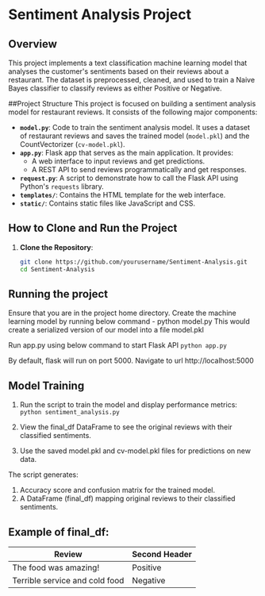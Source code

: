 # Sentiment Analysis Project

## Overview
This project implements a text classification machine learning model that analyses the customer's sentiments based on their reviews about a restaurant.  The dataset is preprocessed, cleaned, and used to train a Naive Bayes classifier to classify reviews as either Positive or Negative.

##Project Structure
This project is focused on building a sentiment analysis model for restaurant reviews. It consists of the following major components:

- **`model.py`**: Code to train the sentiment analysis model. It uses a dataset of restaurant reviews and saves the trained model (`model.pkl`) and the CountVectorizer (`cv-model.pkl`).
- **`app.py`**: Flask app that serves as the main application. It provides:
  - A web interface to input reviews and get predictions.
  - A REST API to send reviews programmatically and get responses.
- **`request.py`**: A script to demonstrate how to call the Flask API using Python's `requests` library.
- **`templates/`**: Contains the HTML template for the web interface.
- **`static/`**: Contains static files like JavaScript and CSS.


## How to Clone and Run the Project

1. **Clone the Repository**:
   ```bash
   git clone https://github.com/yourusername/Sentiment-Analysis.git
   cd Sentiment-Analysis
   
## Running the project

Ensure that you are in the project home directory. Create the machine learning model by running below command -
python model.py
This would create a serialized version of our model into a file model.pkl

Run app.py using below command to start Flask API
```python app.py```

By default, flask will run on port 5000. Navigate to url http://localhost:5000

## Model Training
1. Run the script to train the model and display performance metrics:
   ```python sentiment_analysis.py```
   
2. View the final_df DataFrame to see the original reviews with their classified sentiments.
3. Use the saved model.pkl and cv-model.pkl files for predictions on new data.

The script generates:
1. Accuracy score and confusion matrix for the trained model.
2. A DataFrame (final_df) mapping original reviews to their classified sentiments.

## Example of final_df:

| Review  | Second Header |
| ------------- | ------------- |
|The food was amazing! | Positive  |
| Terrible service and cold food | Negative  |
